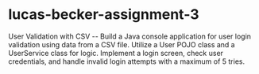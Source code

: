 # lucas-becker-assignment-3
User Validation with CSV -- Build a Java console application for user login validation using data from a CSV file. Utilize a User POJO class and a UserService class for logic. Implement a login screen, check user credentials, and handle invalid login attempts with a maximum of 5 tries. 
